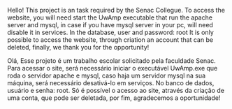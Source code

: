 Hello! This project is an task required by the Senac Collegue.
To access the website, you will need start the UwAmp executable that run the apache server and mysql,
in case if you have mysql server in your pc, will need disable it in services.
In the database, user and password: root
It is only possible to access the website, through criation an account that can be deleted,
finally, we thank you for the opportunity!




Olá, Esse projeto é um trabalho escolar solicitado pela faculdade Senac.
Para acessar o site, será necessário iniciar o executável UwAmp.exe que roda o servidor apache e mysql, 
caso haja um servidor mysql na sua máquina, será necessário desativá-lo em serviços. 
No banco de dados, usuário e senha: root. 
Só é possível o acesso ao site, através da criação de uma conta, que pode ser deletada, 
por fim, agradecemos a oportunidade!
